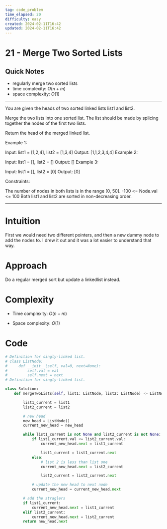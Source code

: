 ```yaml
---
tag: code_problem
time_elapsed: 20
difficulty: easy
created: 2024-02-11T16:42
updated: 2024-02-11T16:42
---
```


# 21 - Merge Two Sorted Lists

## Quick Notes
- regularly merge two sorted lists
- time complexity: $O(n + m)$
- space complexity: $O(1)$

---

You are given the heads of two sorted linked lists list1 and list2.

Merge the two lists into one sorted list. The list should be made by splicing together the nodes of the first two lists.

Return the head of the merged linked list.

 

Example 1:


Input: list1 = [1,2,4], list2 = [1,3,4]
Output: [1,1,2,3,4,4]
Example 2:

Input: list1 = [], list2 = []
Output: []
Example 3:

Input: list1 = [], list2 = [0]
Output: [0]
 

Constraints:

The number of nodes in both lists is in the range [0, 50].
-100 <= Node.val <= 100
Both list1 and list2 are sorted in non-decreasing order.

---

# Intuition
<!-- Describe your first thoughts on how to solve this problem. -->
First we would need two different pointers, and then a new dummy node to add the nodes to. I drew it out and it was a lot easier to understand that way.

# Approach
<!-- Describe your approach to solving the problem. -->
Do a regular merged sort but update a linkedlist instead.

# Complexity
- Time complexity: $O(n + m)$

- Space complexity: $O(1)$

# Code
```python
# Definition for singly-linked list.
# class ListNode:
#     def __init__(self, val=0, next=None):
#         self.val = val
#         self.next = next
# Definition for singly-linked list.

class Solution:
    def mergeTwoLists(self, list1: ListNode, list2: ListNode) -> ListNode:

        list1_current = list1
        list2_current = list2

        # new head
        new_head = ListNode()
        current_new_head = new_head

        while list1_current is not None and list2_current is not None:
            if list1_current.val <= list2_current.val:
                current_new_head.next = list1_current

                list1_current = list1_current.next
            else:
                # list 2 is less than list one
                current_new_head.next = list2_current

                list2_current = list2_current.next

            # update the new head to next node
            current_new_head = current_new_head.next

        # add the straglers
        if list1_current:
            current_new_head.next = list1_current
        elif list2_current:
            current_new_head.next = list2_current
        return new_head.next

```
